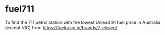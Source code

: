 # fuel711
To find the 711 petrol station with the lowest Unlead 91 fuel price in Australia (except VIC) from https://fuelprice.io/brands/7-eleven/
